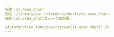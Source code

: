```yaml
---
标题：st.area_chart
别名：/library/api-reference/charts/st.area_chart
描述：st.area_chart显示一个面积图。

<Autofunction function="streamlit.area_chart" />
---
```

